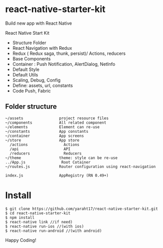 # react-native-starter-kit
Build new app with React Native 

React Native Start Kit 

- Structure Folder
- React Navigation with Redux
- Redux ( Redux saga, thunk, persist)/ Actions, reducers
- Base Components
- Container : Push Notification, AlertDialog, NetInfo
- Default Style
- Default Utils
- Scaling, Debug, Config
- Define: assets, url, constants
- Code Push, Fabric 


## Folder structure

```
~/assets                project resource files
~/components            All related component
~/elements              Element can re-use 
~/constants             App constants
~/container             App screens
~/store                 App store
  /actions                Actions
  /api                    API
  /reducers               Reducers
~/theme                 theme: style can be re-use
../App.js                Root Cotainer
~/routes.js             Router configuration using react-navigation

index.js                AppRegistry (RN 0.49+)
```

# Install 
```
$ git clone https://github.com/yaraht17/react-native-starter-kit.git
$ cd react-native-starter-kit
$ npm install 
$ react-native link //if need)
$ react-native run-ios //(with ios)
$ react-native run-android //(with android)
```

Happy Coding!